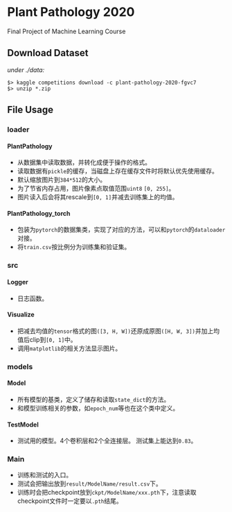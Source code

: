 # Plant Pathology 2020

Final Project of Machine Learning Course

## Download Dataset

_under ./data:_ 
    
    $> kaggle competitions download -c plant-pathology-2020-fgvc7
    $> unzip *.zip
    
## File Usage

### loader
#### PlantPathology
- 从数据集中读取数据，并转化成便于操作的格式。
- 读取数据有`pickle`的缓存，当磁盘上存在缓存文件时将默认优先使用缓存。
- 默认缩放图片到`384*512`的大小。
- 为了节省内存占用，图片像素点取值范围`uint8` `[0, 255]`。
- 图片读入后会将其rescale到`[0, 1]`并减去训练集上的均值。
#### PlantPathology\_torch
- 包装为`pytorch`的数据集类，实现了对应的方法，可以和`pytorch`的`dataloader`对接。
- 将`train.csv`按比例分为训练集和验证集。

### src
#### Logger
- 日志函数。
#### Visualize
- 把减去均值的`tensor`格式的图`([3, H, W])`还原成原图`([H, W, 3])`并加上均值后clip到`[0, 1]`中。
- 调用`matplotlib`的相关方法显示图片。

### models
#### Model
- 所有模型的基类，定义了储存和读取`state_dict`的方法。
- 和模型训练相关的参数，如`epoch_num`等也在这个类中定义。
#### TestModel
- 测试用的模型。4个卷积层和2个全连接层。 测试集上能达到`0.83`。

### Main
- 训练和测试的入口。
- 测试会把输出放到`result/ModelName/result.csv`下。
- 训练时会把checkpoint放到`ckpt/ModelName/xxx.pth`下，注意读取checkpoint文件时一定要以`.pth`结尾。